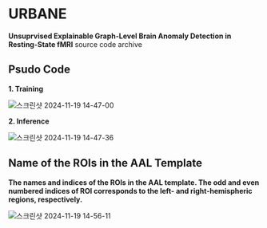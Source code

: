 # URBANE
**Unsuprvised Explainable Graph-Level Brain Anomaly Detection in Resting-State fMRI** source code archive
  

## Psudo Code
**1. Training**

![스크린샷 2024-11-19 14-47-00](https://github.com/user-attachments/assets/cae087b0-1707-42fd-b6ff-8f3e272bf4db)





**2. Inference**

![스크린샷 2024-11-19 14-47-36](https://github.com/user-attachments/assets/f5920ab2-5002-4f92-877f-75216170302a)




## Name of the ROIs in the AAL Template
**The names and indices of the ROIs in the AAL template. The odd and even numbered indices of ROI corresponds to
the left- and right-hemispheric regions, respectively.**

![스크린샷 2024-11-19 14-56-11](https://github.com/user-attachments/assets/6f04e55f-7ea4-46ec-9824-78cda2064253)
